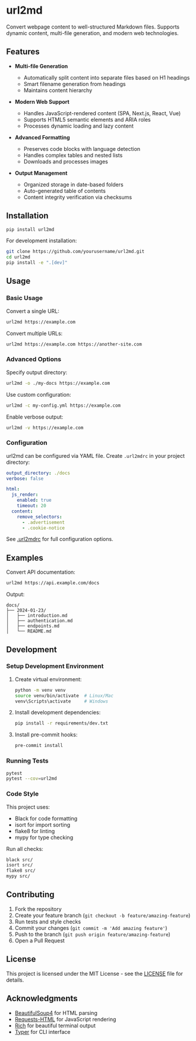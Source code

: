 # url2md

Convert webpage content to well-structured Markdown files. Supports dynamic content, multi-file generation, and modern web technologies.

## Features

- **Multi-file Generation**
  - Automatically split content into separate files based on H1 headings
  - Smart filename generation from headings
  - Maintains content hierarchy

- **Modern Web Support**
  - Handles JavaScript-rendered content (SPA, Next.js, React, Vue)
  - Supports HTML5 semantic elements and ARIA roles
  - Processes dynamic loading and lazy content

- **Advanced Formatting**
  - Preserves code blocks with language detection
  - Handles complex tables and nested lists
  - Downloads and processes images

- **Output Management**
  - Organized storage in date-based folders
  - Auto-generated table of contents
  - Content integrity verification via checksums

## Installation

```bash
pip install url2md
```

For development installation:

```bash
git clone https://github.com/yourusername/url2md.git
cd url2md
pip install -e ".[dev]"
```

## Usage

### Basic Usage

Convert a single URL:

```bash
url2md https://example.com
```

Convert multiple URLs:

```bash
url2md https://example.com https://another-site.com
```

### Advanced Options

Specify output directory:

```bash
url2md -o ./my-docs https://example.com
```

Use custom configuration:

```bash
url2md -c my-config.yml https://example.com
```

Enable verbose output:

```bash
url2md -v https://example.com
```

### Configuration

url2md can be configured via YAML file. Create `.url2mdrc` in your project directory:

```yaml
output_directory: ./docs
verbose: false

html:
  js_render:
    enabled: true
    timeout: 20
  content:
    remove_selectors:
      - .advertisement
      - .cookie-notice
```

See [.url2mdrc](.url2mdrc) for full configuration options.

## Examples

Convert API documentation:

```bash
url2md https://api.example.com/docs
```

Output:
```
docs/
├── 2024-01-23/
│   ├── introduction.md
│   ├── authentication.md
│   ├── endpoints.md
│   └── README.md
```

## Development

### Setup Development Environment

1. Create virtual environment:
   ```bash
   python -m venv venv
   source venv/bin/activate  # Linux/Mac
   venv\Scripts\activate     # Windows
   ```

2. Install development dependencies:
   ```bash
   pip install -r requirements/dev.txt
   ```

3. Install pre-commit hooks:
   ```bash
   pre-commit install
   ```

### Running Tests

```bash
pytest
pytest --cov=url2md
```

### Code Style

This project uses:
- Black for code formatting
- isort for import sorting
- flake8 for linting
- mypy for type checking

Run all checks:

```bash
black src/
isort src/
flake8 src/
mypy src/
```

## Contributing

1. Fork the repository
2. Create your feature branch (`git checkout -b feature/amazing-feature`)
3. Run tests and style checks
4. Commit your changes (`git commit -m 'Add amazing feature'`)
5. Push to the branch (`git push origin feature/amazing-feature`)
6. Open a Pull Request

## License

This project is licensed under the MIT License - see the [LICENSE](LICENSE) file for details.

## Acknowledgments

- [BeautifulSoup4](https://www.crummy.com/software/BeautifulSoup/) for HTML parsing
- [Requests-HTML](https://github.com/psf/requests-html) for JavaScript rendering
- [Rich](https://github.com/Textualize/rich) for beautiful terminal output
- [Typer](https://typer.tiangolo.com/) for CLI interface